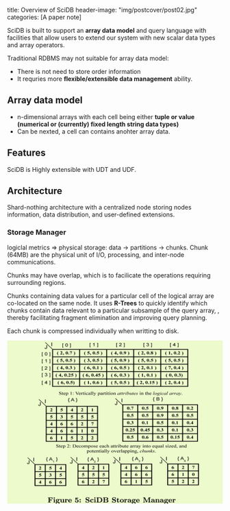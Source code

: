 title: Overview of SciDB
header-image: "img/postcover/post02.jpg"
categories: [A paper note]

SciDB is built to support an **array data model** and query language with facilities that allow users to extend our system with new scalar data types and array operators.

Traditional RDBMS may not suitable for array data model:

- There is not need to store order information
- It requries more **flexible/extensible data management** ability.

## Array data model

- n-dimensional arrays with each cell being either **tuple or value (numerical or (currently) fixed length string data types)** 
- Can be nexted, a cell can contains anohter array data.

## Features

SciDB is Highly extensible with UDT and UDF.

## Architecture

Shard-nothing architecture with a centralized node storing nodes information, data distribution, and user-defined extensions.

### Storage Manager

logiclal metrics => physical storage: data -> partitions -> chunks.
Chunk (64MB) are the physical unit of I/O, processing, and inter-node communications.

Chunks may have overlap, which is to facilicate the operations requiring surrounding regions.

Chunks containing data values for a particular cell of the logical array are co-located on the same node.
It uses **R-Trees** to quickly identify which chunks contain data relevant to a particular subsample of the query array, , thereby facilitating fragment elimination and improving query planning.

Each chunk is compressed individually when writting to disk.

![image-20230614162431747](../../img/a_img_store/image-20230614162431747.png)





















